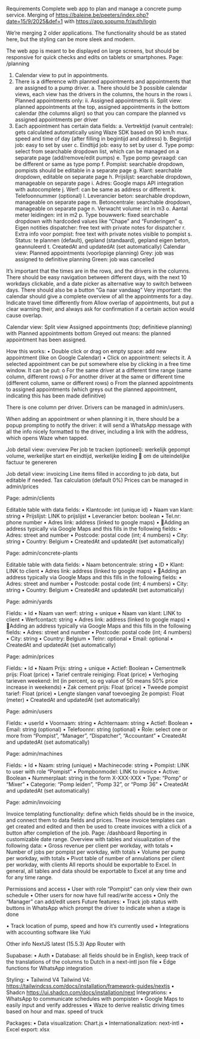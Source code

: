 Requirements
Complete web app to plan and manage a concrete pump service.
Merging of https://baleine.be/peeters/index.php?date=15/9/2025&def=1 with https://app.sopump.fr/auth/login 

We’re merging 2 older applications. The functionality should be as stated here, but the styling can be more sleek and modern.

The web app is meant to be displayed on large screens, but should be responsive for quick checks and edits on tablets or smartphones.
Page: /planning

1.	Calendar view to put in appointments.
2.	There is a difference with planned appointments and appointments that are assigned to a pump driver.
a.	There should be 3 possible calendar views, each view has the drivers in the columns, the hours in the rows
i.	Planned appointments only: 
ii.	Assigned appointments
iii.	Split view: planned appointments at the top, assigned appointments in the bottom calendar (the columns align) so that you can compare the planned vs assigned appointments per driver
3.	Each appointment has certain data fields:
a.	Vertrektijd (vanuit centrale): gets calculated automatically using Waze SDK based on 90 km/h max. speed and time of day (after filling in begintijd and address)
b.	Begintijd job: easy to set by user
c.	Eindtijd job: easy to set by user
d.	Type pomp: select from searchable dropdown list, which can be managed on a separate page (add/remove/edit pumps)
e.	Type pomp gevraagd: can be different or same as type pomp
f.	Pompist: searchable dropdown, pompists should be editable in a separate page
g.	Klant: searchable dropdown, editable on separate page
h.	Prijslijst: searchable dropdown, manageable on separate page
i.	Adres: Google maps API integration with autocomplete
j.	Werf: can be same as address or different
k.	Telefoonnummer (optional)
l.	Leverancier beton: searchable dropdown, manageable on separate page
m.	Betoncentrale: searchable dropdown, manageable on separate page
n.	Verwacht volume: int in m3
o.	Aantal meter leidingen: int in m2
p.	Type bouwwerk: fixed searchable dropdown with hardcoded values like “Chape” and “Funderingen”
q.	Eigen notities dispatcher: free text with private notes for dispatcher
r.	Extra info voor pompist: free text with private notes visible to pompist
s.	Status: te plannen (default), gepland (standaard), gepland eigen beton, geannuleerd
t.	CreatedAt and updatedAt (set automatically)
Calendar view: Planned appointments (voorlopige planning)
Grey: job was assigned to definitive planning
Green: job was cancelled
 

It’s important that the times are in the rows, and the drivers in the columns.
There should be easy navigation between different days, with the next 10 workdays clickable, and a date picker as alternative way to switch between days.
There should also be a button “Ga naar vandaag”
Very important: the calendar should give a complete overview of all the appointments for a day.
Indicate travel time differently from 
Allow overlap of appointments, but put a clear warning their, and always ask for confirmation if a certain action would cause overlap.

Calendar view: Split view Assigned appointments (top; definitieve planning) with Planned appointments bottom
Greyed out means: the planned appointment has been assigned.
 

How this works:
•	Double click or drag on empty space: add new appointment (like on Google Calendar)
•	Click on appointment: selects it. A selected appointment can be put somewhere else by clicking in a free time window. It can be put:
o	For the same driver at a different time range (same column, different rows)
o	For another driver at the same or different time (different column, same or different rows)
o	From the planned appointments to assigned appointments (which greys out the planned appointment, indicating this has been made definitive)

There is one column per driver. Drivers can be managed in admin/users.

When adding an appointment or when planning it in, there should be a popup prompting to notify the driver: it will send a WhatsApp message with all the info nicely formatted to the driver, including a link with the address, which opens Waze when tapped.

Job detail view: overview
Per job te tracken (optioneel): werkelijk gepompt volume, werkelijke start en eindtijd, werkelijke leiding  om de uiteindelijke factuur te genereren

 

Job detail view: invoicing
Line items filled in according to job data, but editable if needed.
Tax calculation (default 0%)
Prices can be managed in admin/prices
 

Page: admin/clients
 

Editable table with data fields:
•	Klantcode: int (unique id)
•	Naam van klant: string
•	Prijslijst: LINK to prijslijst
•	Leverancier beton: boolean
•	Tel.nr: phone number
•	Adres link: address (linked to google maps)
•	Adding an address typically via Google Maps and this fills in the following fields:
•	Adres: street and number
•	Postcode: postal code (int; 4 numbers)
•	City: string
•	Country: Belgium
•	CreatedAt and updatedAt (set automatically)

Page: admin/concrete-plants
 

Editable table with data fields:
•	Naam betoncentrale: string
•	ID
•	Klant: LINK to client
•	Adres link: address (linked to google maps)
•	Adding an address typically via Google Maps and this fills in the following fields:
•	Adres: street and number
•	Postcode: postal code (int; 4 numbers)
•	City: string
•	Country: Belgium
•	CreatedAt and updatedAt (set automatically)



Page: admin/yards

 

Fields:
•	Id
•	Naam van werf: string + unique
•	Naam van klant: LINK to client
•	Werfcontact: string
•	Adres link: address (linked to google maps)
•	Adding an address typically via Google Maps and this fills in the following fields:
•	Adres: street and number
•	Postcode: postal code (int; 4 numbers)
•	City: string
•	Country: Belgium
•	Telnr: optional
•	Email: optional
•	CreatedAt and updatedAt (set automatically)


Page: admin/prices
 
Fields:
•	Id
•	Naam Prijs: string + unique
•	Actief: Boolean
•	Cementmelk prijs: Float (price)
•	Tarief centrale reiniging: Float (price)
•	Verhoging tarieven weekend: Int (in percent, so eg value of 50 means 50% price increase in weekends)
•	Zak cement prijs: Float (price)
•	Tweede pompist tarief: Float (price)
•	Lengte slangen vanaf toevoeging 2e pompist: Float (meter)
•	CreatedAt and updatedAt (set automatically)

Page: admin/users

 

Fields:
•	userId
•	Voornaam: string
•	Achternaam: string
•	Actief: Boolean
•	Email: string (optional)
•	Telefoonnr: string (optional)
•	Role: select one or more from “Pompist”, “Manager”, “Dispatcher”, “Accountant”
•	CreatedAt and updatedAt (set automatically)

Page: admin/machines


 

Fields:
•	Id
•	Naam: string (unique)
•	Machinecode: string
•	Pompist: LINK to user with role “Pompist”
•	Pompbonmodel: LINK to invoice
•	Active: Boolean
•	Nummerplaat: string in the form X-XXX-XXX
•	Type: “Pomp” or “Mixer”
•	Categorie: “Pomp leiden”, “Pomp 32”, or “Pomp 36”
•	CreatedAt and updatedAt (set automatically)


Page: admin/invoicing
 

Invoice templating functionality: define which fields should be in the invoice, and connect them to data fields and prices.
These invoice templates can get created and edited and then be used to create invoices with a click of a button after completion of the job.
Page: /dashboard
Reporting in customizable date range.
Overview with tables and visualization of the following data:
•	Gross revenue per client per workday, with totals
•	Number of jobs per pompist per workday, with totals
•	Volume per pump per workday, with totals
•	Pivot table of number of annulations per client per workday, with clients
All reports should be exportable to Excel.
In general, all tables and data should be exportable to Excel at any time and for any time range.

Permissions and access
•	User with role “Pompist” can only view their own schedule
•	Other users for now have full read/write access
•	Only the “Manager” can add/edit users
Future features:
•	Track job status with buttons in WhatsApp which prompt the driver to indicate when a stage is done
 
•	Track location of pump, speed and how it’s currently used
•	Integrations with accounting software like Yuki

Other info
NextJS latest (15.5.3) App Router with 

Supabase:
•	Auth
•	Database: all fields should be in English, keep track of the translations of the columns to Dutch in a next-intl json file
•	Edge functions for WhatsApp integration

Styling: 
•	Tailwind V4 Tailwind V4: https://tailwindcss.com/docs/installation/framework-guides/nextjs
•	Shadcn https://ui.shadcn.com/docs/installation/next 
Integrations: 
•	WhatsApp to communicate schedules with pompisten
•	Google Maps to easily input and verify addresses
•	Waze to derive realistic driving times based on hour and max. speed of truck

Packages:
•	Data visualization: Chart.js
•	Internationalization: next-intl
•	Excel export: xlsx

